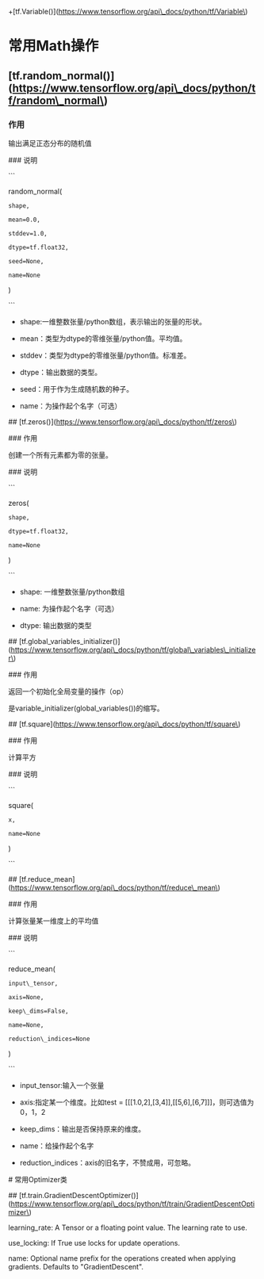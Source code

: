 

+\[tf.Variable\(\)\]\(https://www.tensorflow.org/api\_docs/python/tf/Variable\)



# 常用Math操作

## \[tf.random\_normal\(\)\]\(https://www.tensorflow.org/api\_docs/python/tf/random\_normal\)



### 作用



输出满足正态分布的随机值



\#\#\# 说明

\`\`\`

random\_normal\(

    shape,

    mean=0.0,

    stddev=1.0,

    dtype=tf.float32,

    seed=None,

    name=None

\)

\`\`\`

+ shape:一维整数张量/python数组，表示输出的张量的形状。

+ mean：类型为dtype的零维张量/python值。平均值。

+ stddev：类型为dtype的零维张量/python值。标准差。

+ dtype：输出数据的类型。

+ seed：用于作为生成随机数的种子。

+ name：为操作起个名字（可选）



\#\# \[tf.zeros\(\)\]\(https://www.tensorflow.org/api\_docs/python/tf/zeros\)



\#\#\# 作用

创建一个所有元素都为零的张量。



\#\#\# 说明

\`\`\`

zeros\(

    shape,

    dtype=tf.float32,

    name=None

\)

\`\`\`

+ shape: 一维整数张量/python数组

+ name: 为操作起个名字（可选）

+ dtype: 输出数据的类型



\#\# \[tf.global\_variables\_initializer\(\)\]\(https://www.tensorflow.org/api\_docs/python/tf/global\_variables\_initializer\)



\#\#\# 作用

返回一个初始化全局变量的操作（op）

是variable\_initializer\(global\_variables\(\)\)的缩写。



\#\# \[tf.square\]\(https://www.tensorflow.org/api\_docs/python/tf/square\)

\#\#\# 作用

计算平方

\#\#\# 说明

\`\`\`

square\(

    x,

    name=None

\)

\`\`\`

\#\# \[tf.reduce\_mean\]\(https://www.tensorflow.org/api\_docs/python/tf/reduce\_mean\)



\#\#\# 作用

计算张量某一维度上的平均值

\#\#\# 说明

\`\`\`

reduce\_mean\(

    input\_tensor,

    axis=None,

    keep\_dims=False,

    name=None,

    reduction\_indices=None

\)

\`\`\`

+ input\_tensor:输入一个张量

+ axis:指定某一个维度。比如test = \[\[\[1.0,2\],\[3,4\]\],\[\[5,6\],\[6,7\]\]\]，则可选值为0，1，2

+ keep\_dims：输出是否保持原来的维度。

+ name：给操作起个名字

+ reduction\_indices：axis的旧名字，不赞成用，可忽略。



\# 常用Optimizer类

\#\# \[tf.train.GradientDescentOptimizer\(\)\]\(https://www.tensorflow.org/api\_docs/python/tf/train/GradientDescentOptimizer\)



learning\_rate: A Tensor or a floating point value. The learning rate to use.

use\_locking: If True use locks for update operations.

name: Optional name prefix for the operations created when applying gradients. Defaults to "GradientDescent".



